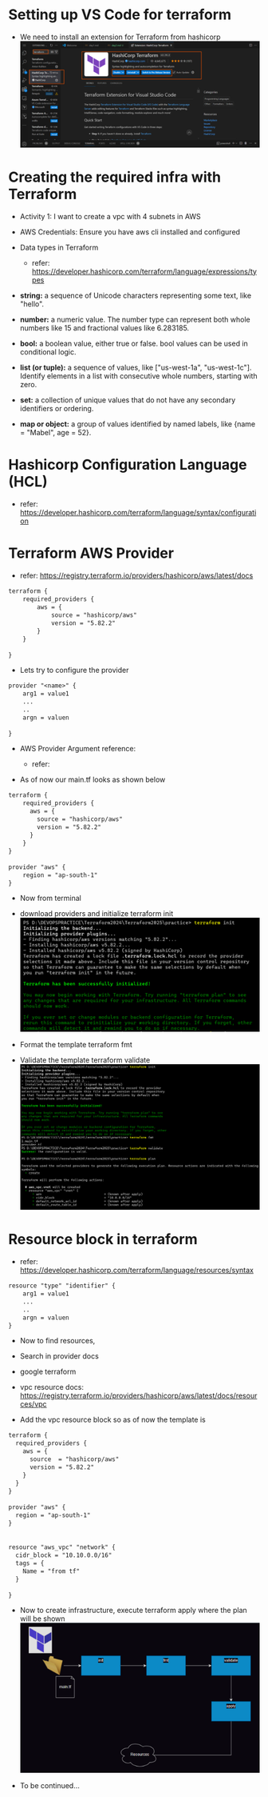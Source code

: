 # Setting up VS Code for terraform

* We need to install an extension for  Terraform from hashicorp
![preview](images/7.png)

# Creating the required infra with Terraform

* Activity 1: I want to create a vpc with 4 subnets in AWS

* AWS Credentials: Ensure you have aws cli installed and configured 

* Data types in Terraform
  * refer: https://developer.hashicorp.com/terraform/language/expressions/types
 
 * __string:__ a sequence of Unicode characters representing some text, like "hello".
 
 * __number:__ a numeric value. The number type can represent both whole numbers like 15 and fractional values like 6.283185.
 
 * __bool:__ a boolean value, either true or false. bool values can be used in conditional logic.
 
 * __list (or tuple):__ a sequence of values, like ["us-west-1a", "us-west-1c"]. Identify elements in a list with consecutive whole numbers, starting with zero. 
 
 * __set:__ a collection of unique values that do not have any secondary identifiers or ordering.
 
 * __map or object:__ a group of values identified by named labels, like {name = "Mabel", age = 52}.

# Hashicorp Configuration Language (HCL)

* refer: https://developer.hashicorp.com/terraform/language/syntax/configuration

# Terraform AWS Provider
  * refer: https://registry.terraform.io/providers/hashicorp/aws/latest/docs

```
terraform {
    required_providers {
        aws = {
            source = "hashicorp/aws"
            version = "5.82.2"
        }
    }

}
```
* Lets try to configure the provider

```
provider "<name>" {
    arg1 = value1
    ...
    ..
    argn = valuen

}
```

* AWS Provider Argument reference: 
  * refer:  

* As of now our main.tf looks as shown below

```
terraform {
    required_providers {
      aws = {
        source = "hashicorp/aws"
        version = "5.82.2"
      }
    }
}

provider "aws" {
    region = "ap-south-1"
}
```
* Now from terminal
* download providers and initialize terraform init
![preview](images/8.png)

* Format the template terraform fmt
* Validate the template terraform validate
![preview](images/4.png)

# Resource block in terraform
* refer: https://developer.hashicorp.com/terraform/language/resources/syntax

```
resource "type" "identifier" {
    arg1 = value1
    ...
    ..
    argn = valuen
}
```
 
* Now to find resources,
 * Search in provider docs
 * google terraform <cloud> <resource>

* vpc resource docs: https://registry.terraform.io/providers/hashicorp/aws/latest/docs/resources/vpc
* Add the vpc resource block so as of now the template is

```
terraform {
  required_providers {
    aws = {
      source  = "hashicorp/aws"
      version = "5.82.2"
    }
  }
}

provider "aws" {
  region = "ap-south-1"
}


resource "aws_vpc" "network" {
  cidr_block = "10.10.0.0/16"
  tags = {
    Name = "from tf"
  }

}
```

* Now to create infrastructure, execute terraform apply where the plan will be shown
![preview](images/9.png) 

* To be continued…

